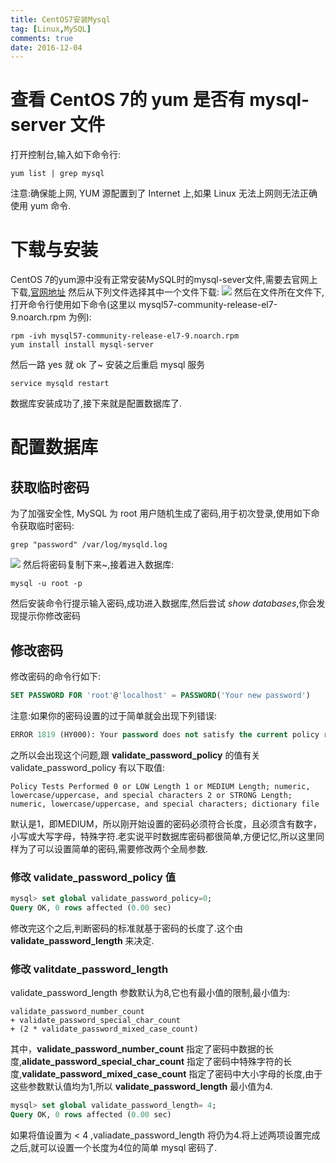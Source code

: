 ```yaml
---
title: CentOS7安装Mysql
tag: [Linux,MySQL]
comments: true
date: 2016-12-04
---
```








# 查看 CentOS 7的 yum 是否有 mysql-server 文件
打开控制台,输入如下命令行:

```shell
yum list | grep mysql
```

注意:确保能上网, YUM 源配置到了 Internet 上,如果 Linux 无法上网则无法正确使用 yum 命令.

# 下载与安装
CentOS 7的yum源中没有正常安装MySQL时的mysql-sever文件,需要去官网上下载,[官网地址](http://dev.mysql.com/downloads/repo/yum/)
然后从下列文件选择其中一个文件下载:
![](http://ww3.sinaimg.cn/large/d9e82fa4jw1f8vis1jxhyj20th06z769.jpg)
然后在文件所在文件下,打开命令行使用如下命令(这里以 mysql57-community-release-el7-9.noarch.rpm 为例):

```shell
rpm -ivh mysql57-community-release-el7-9.noarch.rpm
yum install install mysql-server
```

然后一路 yes 就 ok 了~
安装之后重启 mysql 服务

```shell
service mysqld restart
```

数据库安装成功了,接下来就是配置数据库了.

# 配置数据库
## 获取临时密码
为了加强安全性, MySQL 为 root 用户随机生成了密码,用于初次登录,使用如下命令获取临时密码:

```shell
grep "password" /var/log/mysqld.log
```

![](http://ww4.sinaimg.cn/large/d9e82fa4jw1f8vjrbvjt5j20kb01q3ys.jpg)
然后将密码复制下来~,接着进入数据库:

```shell
mysql -u root -p
```

然后安装命令行提示输入密码,成功进入数据库,然后尝试 *show databases*,你会发现提示你修改密码

## 修改密码
修改密码的命令行如下:

```sql
SET PASSWORD FOR 'root'@'localhost' = PASSWORD('Your new password')
```

注意:如果你的密码设置的过于简单就会出现下列错误:

```sql
ERROR 1819 (HY000): Your password does not satisfy the current policy requirements
```

之所以会出现这个问题,跟 **validate_password_policy** 的值有关
validate_password_policy 有以下取值:

```shell
Policy Tests Performed 0 or LOW Length 1 or MEDIUM Length; numeric, lowercase/uppercase, and special characters 2 or STRONG Length; numeric, lowercase/uppercase, and special characters; dictionary file
```

默认是1，即MEDIUM，所以刚开始设置的密码必须符合长度，且必须含有数字，小写或大写字母，特殊字符.老实说平时数据库密码都很简单,方便记忆,所以这里同样为了可以设置简单的密码,需要修改两个全局参数.

### 修改 validate_password_policy 值

```sql
mysql> set global validate_password_policy=0;
Query OK, 0 rows affected (0.00 sec)
```

修改完这个之后,判断密码的标准就基于密码的长度了.这个由 **validate_password_length** 来决定.

### 修改 valitdate_password_length
validate_password_length 参数默认为8,它也有最小值的限制,最小值为:

```shell
validate_password_number_count 
+ validate_password_special_char_count 
+ (2 * validate_password_mixed_case_count)
```

其中，**validate_password_number_count** 指定了密码中数据的长度,**alidate_password_special_char_count** 指定了密码中特殊字符的长度,**validate_password_mixed_case_count** 指定了密码中大小字母的长度,由于这些参数默认值均为1,所以 **validate_password_length** 最小值为4.

```sql
mysql> set global validate_password_length= 4;
Query OK, 0 rows affected (0.00 sec)
```

如果将值设置为 < 4 ,valiadate_password_length 将仍为4.将上述两项设置完成之后,就可以设置一个长度为4位的简单 mysql 密码了.